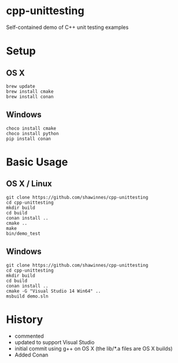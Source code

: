# cpp-unittesting

Self-contained demo of C++ unit testing examples

# Setup

## OS X

    brew update
    brew install cmake
    brew install conan

## Windows

    choco install cmake
    choco install python
    pip install conan

# Basic Usage

## OS X / Linux

    git clone https://github.com/shawinnes/cpp-unittesting
    cd cpp-unittesting
    mkdir build
    cd build
    conan install ..
    cmake ..
    make
    bin/demo_test

## Windows

    git clone https://github.com/shawinnes/cpp-unittesting
    cd cpp-unittesting
    mkdir build
    cd build
    conan install ..
    cmake -G "Visual Studio 14 Win64" ..
    msbuild demo.sln

# History

- commented
- updated to support Visual Studio
- initial commit using g++ on OS X (the lib/*.a files are OS X builds)
- Added Conan
